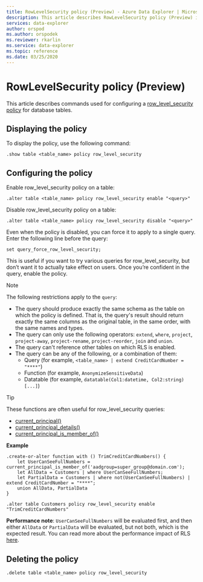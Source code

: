 ```yaml
---
title: RowLevelSecurity policy (Preview) - Azure Data Explorer | Microsoft Docs
description: This article describes RowLevelSecurity policy (Preview) in Azure Data Explorer.
services: data-explorer
author: orspod
ms.author: orspodek
ms.reviewer: rkarlin
ms.service: data-explorer
ms.topic: reference
ms.date: 03/25/2020
---
```

# RowLevelSecurity policy (Preview)

This article describes commands used for configuring a [row_level_security policy](rowlevelsecuritypolicy.md) for database tables.

## Displaying the policy

To display the policy, use the following command:

```kusto
.show table <table_name> policy row_level_security
```

## Configuring the policy

Enable row_level_security policy on a table:

```kusto
.alter table <table_name> policy row_level_security enable "<query>"
```

Disable row_level_security policy on a table:

```kusto
.alter table <table_name> policy row_level_security disable "<query>"
```

Even when the policy is disabled, you can force it to apply to a single query. Enter the following line before the query:

`set query_force_row_level_security;`

This is useful if you want to try various queries for row_level_security, but don’t want it to actually take effect on users. Once you’re confident in the query, enable the policy.

> [!NOTE]
> The following restrictions apply to the `query`:
>
> * The query should produce exactly the same schema as the table on which the policy is defined. That is, the query's result should return exactly the same columns as the original table, in the same order, with the same names and types.
> * The query can only use the following operators: `extend`, `where`, `project`, `project-away`, `project-rename`, `project-reorder`, `join` and `union`.
> * The query can't reference other tables on which RLS is enabled.
> * The query can be any of the following, or a combination of them:
>    * Query (for example, `<table_name> | extend CreditCardNumber = "****"`)
>    * Function (for example, `AnonymizeSensitiveData`)
>    * Datatable (for example, `datatable(Col1:datetime, Col2:string) [...]`)

> [!TIP]
> These functions are often useful for row_level_security queries:
> * [current_principal()](../query/current-principalfunction.md)
> * [current_principal_details()](../query/current-principal-detailsfunction.md)
> * [current_principal_is_member_of()](../query/current-principal-ismemberoffunction.md)

**Example**

```kusto
.create-or-alter function with () TrimCreditCardNumbers() {
    let UserCanSeeFullNumbers = current_principal_is_member_of('aadgroup=super_group@domain.com');
    let AllData = Customers | where UserCanSeeFullNumbers;
    let PartialData = Customers | where not(UserCanSeeFullNumbers) | extend CreditCardNumber = "****";
    union AllData, PartialData
}

.alter table Customers policy row_level_security enable "TrimCreditCardNumbers"
```

**Performance note**: `UserCanSeeFullNumbers` will be evaluated first, and then either `AllData` or `PartialData` will be evaluated, but not both, which is the expected result.
You can read more about the performance impact of RLS [here](rowlevelsecuritypolicy.md#performance-impact-on-queries).

## Deleting the policy

```kusto
.delete table <table_name> policy row_level_security
```
